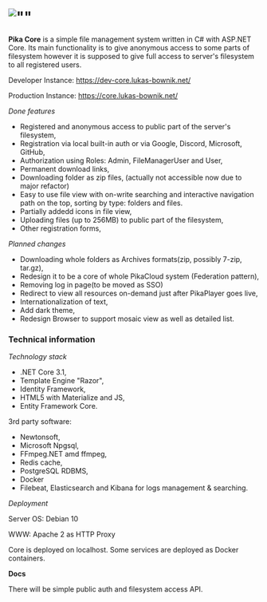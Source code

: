 # ![""](https://me.lukas-bownik.net/img/logos/pikacloud_core.svg)

__Pika Core__ is a simple file management system written in C# with ASP.NET Core. Its main functionality is to give
anonymous access to some parts of filesystem however it is supposed to give full access to server's filesystem to all
registered users.

Developer Instance: https://dev-core.lukas-bownik.net/

Production Instance: https://core.lukas-bownik.net/

*Done features*

* Registered and anonymous access to public part of the server's filesystem,
* Registration via local built-in auth or via Google, Discord, Microsoft, GitHub,
* Authorization using Roles: Admin, FileManagerUser and User,
* Permanent download links,
* Downloading folder as zip files, (actually not accessible now due to major refactor)
* Easy to use file view with on-write searching and interactive navigation path on the top, sorting by type: folders and
  files.
* Partially addedd icons in file view,
* Uploading files (up to 256MB) to public part of the filesystem,
* Other registration forms,

*Planned changes*

* Downloading whole folders as Archives formats(zip, possibly 7-zip, tar.gz),
* Redesign it to be a core of whole PikaCloud system (Federation pattern),
* Removing log in page(to be moved as SSO)
* Redirect to view all resources on-demand just after PikaPlayer goes live,
* Internationalization of text,
* Add dark theme,
* Redesign Browser to support mosaic view as well as detailed list.

### Technical information ###

*Technology stack*

* .NET Core 3.1,
* Template Engine "Razor",
* Identity Framework,
* HTML5 with Materialize and JS,
* Entity Framework Core.

3rd party software:

* Newtonsoft,
* Microsoft Npgsql,
* FFmpeg.NET amd ffmpeg,
* Redis cache,
* PostgreSQL RDBMS,
* Docker
* Filebeat, Elasticsearch and Kibana for logs management & searching.

*Deployment*

Server OS: Debian 10

WWW: Apache 2 as HTTP Proxy

Core is deployed on localhost.
Some services are deployed as Docker containers.

__Docs__

There will be simple public auth and filesystem access API.
